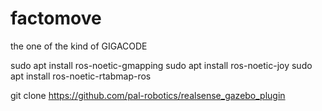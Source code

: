 # factomove
the one of the kind of GIGACODE

sudo apt install ros-noetic-gmapping
sudo apt install ros-noetic-joy
sudo apt install ros-noetic-rtabmap-ros

git clone https://github.com/pal-robotics/realsense_gazebo_plugin